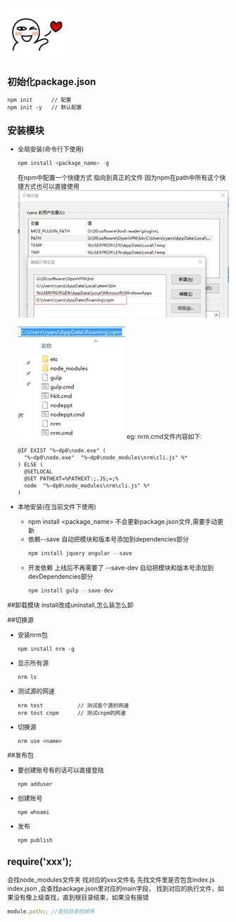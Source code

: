 ![profile](resource/profile.png)

## 初始化package.json
```
npm init      // 配置
npm init -y   // 默认配置
```

## 安装模块
- 全局安装(命令行下使用)
    ```js
    npm install <package_name> -g
    ```
    在npm中配置一个快捷方式 指向到真正的文件
    因为npm在path中所有这个快捷方式也可以直接使用
    ![profile](resource/path.png)

    ![profile](resource/npm-dir.png)
    eg: nrm.cmd文件内容如下:
    ```
    @IF EXIST "%~dp0\node.exe" (
      "%~dp0\node.exe"  "%~dp0\node_modules\nrm\cli.js" %*
    ) ELSE (
      @SETLOCAL
      @SET PATHEXT=%PATHEXT:;.JS;=;%
      node  "%~dp0\node_modules\nrm\cli.js" %*
    )
    ```
- 本地安装(在当前文件下使用)
    + npm install <package_name>
        不会更新package.json文件,需要手动更新
    + 依赖--save 自动把模块和版本号添加到dependencies部分
        ```js
        npm install jquery angular --save
        ```
    + 开发依赖 上线后不再需要了 --save-dev 自动把模块和版本号添加到devDependencies部分
        ```js
        npm install gulp --save-dev
        ```

##卸载模块
install改成uninstall,怎么装怎么卸

##切换源
- 安装nrm包
    ```
    npm install nrm -g
    ```

- 显示所有源
    ```
    nrm ls
    ```

- 测试源的网速
    ```
    nrm test           // 测试各个源的网速
    nrm test cnpm      // 测试cnpm的网速
    ```

- 切换源
    ```
    nrm use <name>
    ```

##发布包
- 要创建账号有的话可以直接登陆
    ```
    npm adduser
    ```
    
- 创建账号
    ```
    npm whoami
    ```
    
- 发布
    ```
    npm publish
    ```

## require('xxx');
会找node_modules文件夹 找对应的xxx文件名
先找文件里是否包含index.js index.json ,会查找package.json里对应的main字段，
找到对应的执行文件，如果没有像上级查找，直到根目录结束，如果没有报错
```js
module.paths; //查找目录的顺序
```
